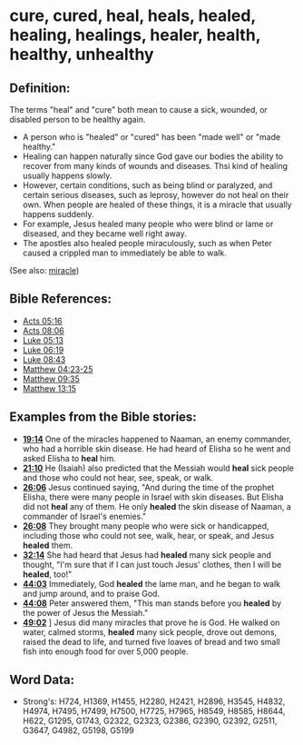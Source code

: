 # cure, cured, heal, heals, healed, healing, healings, healer, health, healthy, unhealthy #

## Definition: ##

The terms "heal" and "cure" both mean to cause a sick, wounded, or disabled person to be healthy again.

* A person who is "healed" or "cured" has been "made well" or "made healthy."
* Healing can happen naturally since God gave our bodies the ability to recover from many kinds of wounds and diseases. Thsi kind of healing usually happens slowly.
* However, certain conditions, such as being blind or paralyzed, and certain serious diseases, such as leprosy, however do not heal on their own. When people are healed of these things, it is a miracle that usually happens suddenly.
* For example, Jesus healed many people who were blind or lame or diseased, and they became well right away.
* The apostles also healed people miraculously, such as when Peter caused a crippled man to immediately be able to walk. 

(See also: [miracle](../kt/miracle.md))

## Bible References: ##

* [Acts 05:16](rc://en/tn/help/act/05/16)
* [Acts 08:06](rc://en/tn/help/act/08/06)
* [Luke 05:13](rc://en/tn/help/luk/05/13)
* [Luke 06:19](rc://en/tn/help/luk/06/19)
* [Luke 08:43](rc://en/tn/help/luk/08/43)
* [Matthew 04:23-25](rc://en/tn/help/mat/04/23)
* [Matthew 09:35](rc://en/tn/help/mat/09/35)
* [Matthew 13:15](rc://en/tn/help/mat/13/15)

## Examples from the Bible stories: ##

* __[19:14](rc://en/tn/help/obs/19/14)__ One of the miracles happened to Naaman, an enemy commander, who had a horrible skin disease. He had heard of Elisha so he went and asked Elisha to __heal__ him.
* __[21:10](rc://en/tn/help/obs/21/10)__ He (Isaiah) also predicted that the Messiah would __heal__ sick people and those who could not hear, see, speak, or walk.
* __[26:06](rc://en/tn/help/obs/26/06)__ Jesus continued saying, "And during the time of the prophet Elisha, there were many people in Israel with skin diseases. But Elisha did not __heal__ any of them. He only __healed__ the skin disease of Naaman, a commander of Israel's enemies."
* __[26:08](rc://en/tn/help/obs/26/08)__ They brought many people who were sick or handicapped, including those who could not see, walk, hear, or speak, and Jesus __healed__ them.
* __[32:14](rc://en/tn/help/obs/32/14)__ She had heard that Jesus had __healed__ many sick people and thought, "I'm sure that if I can just touch Jesus' clothes, then I will be __healed__, too!"
* __[44:03](rc://en/tn/help/obs/44/03)__ Immediately, God __healed__ the lame man, and he began to walk and jump around, and to praise God.
* __[44:08](rc://en/tn/help/obs/44/08)__ Peter answered them, "This man stands before you __healed__ by the power of Jesus the Messiah."
* __[49:02](rc://en/tn/help/obs/49/02)__ ] Jesus did many miracles that prove he is God. He walked on water, calmed storms, __healed__ many sick people, drove out demons, raised the dead to life, and turned five loaves of bread and two small fish into enough food for over 5,000 people.

## Word Data: ##

* Strong's: H724, H1369, H1455, H2280, H2421, H2896, H3545, H4832, H4974, H7495, H7499, H7500, H7725, H7965, H8549, H8585, H8644, H622, G1295, G1743, G2322, G2323, G2386, G2390, G2392, G2511, G3647, G4982, G5198, G5199
